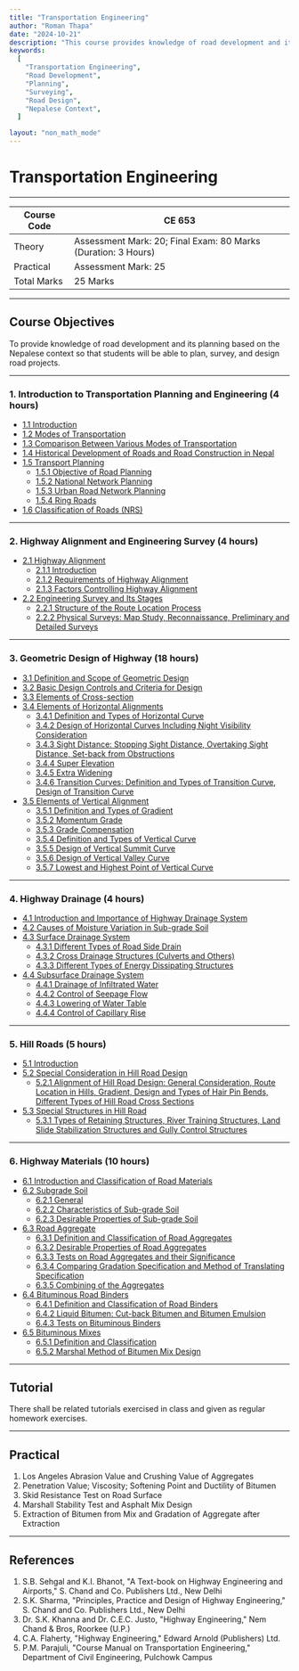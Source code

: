 ```yaml
---
title: "Transportation Engineering"
author: "Roman Thapa"
date: "2024-10-21"
description: "This course provides knowledge of road development and its planning based on the Nepalese context, enabling students to plan, survey, and design road projects."
keywords:
  [
    "Transportation Engineering",
    "Road Development",
    "Planning",
    "Surveying",
    "Road Design",
    "Nepalese Context",
  ]

layout: "non_math_mode"
---
```


# Transportation Engineering

---

| Course Code | CE 653                                                        |
| ----------- | ------------------------------------------------------------- |
| Theory      | Assessment Mark: 20; Final Exam: 80 Marks (Duration: 3 Hours) |
| Practical   | Assessment Mark: 25                                           |
| Total Marks | 25 Marks                                                      |

---

## Course Objectives

To provide knowledge of road development and its planning based on the Nepalese context so that students will be able to plan, survey, and design road projects.

---

### 1. Introduction to Transportation Planning and Engineering (4 hours)

- [1.1 Introduction](/path/to/subtopic1/)
- [1.2 Modes of Transportation](/path/to/subtopic2/)
- [1.3 Comparison Between Various Modes of Transportation](/path/to/subtopic3/)
- [1.4 Historical Development of Roads and Road Construction in Nepal](/path/to/subtopic4/)
- [1.5 Transport Planning](/path/to/subtopic5/)
  - [1.5.1 Objective of Road Planning](/path/to/subtopic5_1/)
  - [1.5.2 National Network Planning](/path/to/subtopic5_2/)
  - [1.5.3 Urban Road Network Planning](/path/to/subtopic5_3/)
  - [1.5.4 Ring Roads](/path/to/subtopic5_4/)
- [1.6 Classification of Roads (NRS)](/path/to/subtopic6/)

---

### 2. Highway Alignment and Engineering Survey (4 hours)

- [2.1 Highway Alignment](/path/to/highway_alignment/)
  - [2.1.1 Introduction](/path/to/introduction/)
  - [2.1.2 Requirements of Highway Alignment](/path/to/requirements/)
  - [2.1.3 Factors Controlling Highway Alignment](/path/to/factors_controlling_alignment/)
- [2.2 Engineering Survey and Its Stages](/path/to/engineering_survey/)
  - [2.2.1 Structure of the Route Location Process](/path/to/route_location_process/)
  - [2.2.2 Physical Surveys: Map Study, Reconnaissance, Preliminary and Detailed Surveys](/path/to/physical_surveys/)

---

### 3. Geometric Design of Highway (18 hours)

- [3.1 Definition and Scope of Geometric Design](/path/to/geometric_design_definition/)
- [3.2 Basic Design Controls and Criteria for Design](/path/to/design_controls/)
- [3.3 Elements of Cross-section](/path/to/elements_of_cross_section/)
- [3.4 Elements of Horizontal Alignments](/path/to/horizontal_alignments/)
  - [3.4.1 Definition and Types of Horizontal Curve](/path/to/horizontal_curve/)
  - [3.4.2 Design of Horizontal Curves Including Night Visibility Consideration](/path/to/design_horizontal_curves/)
  - [3.4.3 Sight Distance: Stopping Sight Distance, Overtaking Sight Distance, Set-back from Obstructions](/path/to/sight_distance/)
  - [3.4.4 Super Elevation](/path/to/super_elevation/)
  - [3.4.5 Extra Widening](/path/to/extra_widening/)
  - [3.4.6 Transition Curves: Definition and Types of Transition Curve, Design of Transition Curve](/path/to/transition_curves/)
- [3.5 Elements of Vertical Alignment](/path/to/vertical_alignment/)
  - [3.5.1 Definition and Types of Gradient](/path/to/gradient/)
  - [3.5.2 Momentum Grade](/path/to/momentum_grade/)
  - [3.5.3 Grade Compensation](/path/to/grade_compensation/)
  - [3.5.4 Definition and Types of Vertical Curve](/path/to/vertical_curve/)
  - [3.5.5 Design of Vertical Summit Curve](/path/to/vertical_summit_curve/)
  - [3.5.6 Design of Vertical Valley Curve](/path/to/vertical_valley_curve/)
  - [3.5.7 Lowest and Highest Point of Vertical Curve](/path/to/lowest_highest_vertical_curve/)

---

### 4. Highway Drainage (4 hours)

- [4.1 Introduction and Importance of Highway Drainage System](/path/to/highway_drainage_introduction/)
- [4.2 Causes of Moisture Variation in Sub-grade Soil](/path/to/moisture_variation_causes/)
- [4.3 Surface Drainage System](/path/to/surface_drainage_system/)
  - [4.3.1 Different Types of Road Side Drain](/path/to/road_side_drain_types/)
  - [4.3.2 Cross Drainage Structures (Culverts and Others)](/path/to/cross_drainage_structures/)
  - [4.3.3 Different Types of Energy Dissipating Structures](/path/to/energy_dissipating_structures/)
- [4.4 Subsurface Drainage System](/path/to/subsurface_drainage_system/)
  - [4.4.1 Drainage of Infiltrated Water](/path/to/drainage_infiltrated_water/)
  - [4.4.2 Control of Seepage Flow](/path/to/control_of_seepage_flow/)
  - [4.4.3 Lowering of Water Table](/path/to/lowering_water_table/)
  - [4.4.4 Control of Capillary Rise](/path/to/control_of_capillary_rise/)

---

### 5. Hill Roads (5 hours)

- [5.1 Introduction](/path/to/hill_roads_introduction/)
- [5.2 Special Consideration in Hill Road Design](/path/to/hill_road_design_considerations/)
  - [5.2.1 Alignment of Hill Road Design: General Consideration, Route Location in Hills, Gradient, Design and Types of Hair Pin Bends, Different Types of Hill Road Cross Sections](/path/to/hill_road_alignment/)
- [5.3 Special Structures in Hill Road](/path/to/hill_road_special_structures/)
  - [5.3.1 Types of Retaining Structures, River Training Structures, Land Slide Stabilization Structures and Gully Control Structures](/path/to/hill_road_retaining_structures/)

---

### 6. Highway Materials (10 hours)

- [6.1 Introduction and Classification of Road Materials](/path/to/highway_materials_introduction/)
- [6.2 Subgrade Soil](/path/to/subgrade_soil/)
  - [6.2.1 General](/path/to/subgrade_soil_general/)
  - [6.2.2 Characteristics of Sub-grade Soil](/path/to/subgrade_characteristics/)
  - [6.2.3 Desirable Properties of Sub-grade Soil](/path/to/subgrade_properties/)
- [6.3 Road Aggregate](/path/to/road_aggregate/)
  - [6.3.1 Definition and Classification of Road Aggregates](/path/to/road_aggregate_definition/)
  - [6.3.2 Desirable Properties of Road Aggregates](/path/to/road_aggregate_properties/)
  - [6.3.3 Tests on Road Aggregates and their Significance](/path/to/road_aggregate_tests/)
  - [6.3.4 Comparing Gradation Specification and Method of Translating Specification](/path/to/gradation_specification/)
  - [6.3.5 Combining of the Aggregates](/path/to/combing_aggregates/)
- [6.4 Bituminous Road Binders](/path/to/bituminous_road_binders/)
  - [6.4.1 Definition and Classification of Road Binders](/path/to/road_binders_definition/)
  - [6.4.2 Liquid Bitumen: Cut-back Bitumen and Bitumen Emulsion](/path/to/liquid_bitumen/)
  - [6.4.3 Tests on Bituminous Binders](/path/to/bituminous_binders_tests/)
- [6.5 Bituminous Mixes](/path/to/bituminous_mixes/)
  - [6.5.1 Definition and Classification](/path/to/bituminous_mixes_definition/)
  - [6.5.2 Marshal Method of Bitumen Mix Design](/path/to/marshal_method/)

---

## Tutorial

There shall be related tutorials exercised in class and given as regular homework exercises.

---

## Practical

1. Los Angeles Abrasion Value and Crushing Value of Aggregates
2. Penetration Value; Viscosity; Softening Point and Ductility of Bitumen
3. Skid Resistance Test on Road Surface
4. Marshall Stability Test and Asphalt Mix Design
5. Extraction of Bitumen from Mix and Gradation of Aggregate after Extraction

---

## References

1. S.B. Sehgal and K.I. Bhanot, "A Text-book on Highway Engineering and Airports," S. Chand and Co. Publishers Ltd., New Delhi
2. S.K. Sharma, "Principles, Practice and Design of Highway Engineering," S. Chand and Co. Publishers Ltd., New Delhi
3. Dr. S.K. Khanna and Dr. C.E.C. Justo, "Highway Engineering," Nem Chand & Bros, Roorkee (U.P.)
4. C.A. Flaherty, "Highway Engineering," Edward Arnold (Publishers) Ltd.
5. P.M. Parajuli, "Course Manual on Transportation Engineering," Department of Civil Engineering, Pulchowk Campus
